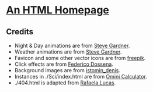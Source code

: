 # [An HTML Homepage](https://yhl.ac.cn)
## Credits
- Night & Day animations are from [Steve Gardner](https://codepen.io/ste-vg/pen/oNgrYOb).
- Weather animations are from [Steve Gardner](https://codepen.io/ste-vg/pen/Gqakbo).
- Favicon and some other vector icons are from [freepik](https://www.freepik.com).
- Click effects are from [Federico Dossena](https://fdossena.com/?p=html5cool/clickfx/i.frag).
- Background images are from [istomin_denis](https://www.pixiv.net/en/users/29871659).
- Instances in ./Sci/index.html are from [Omini Calculator](https://www.omnicalculator.com).
- ./404.html is adapted from [Rafaela Lucas](https://codepen.io/rafaelavlucas/pen/NWWQNjZ).
